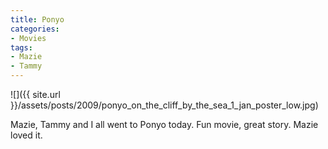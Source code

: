 ```yaml
---
title: Ponyo
categories:
- Movies
tags:
- Mazie
- Tammy
---
```


![]({{ site.url }}/assets/posts/2009/ponyo_on_the_cliff_by_the_sea_1_jan_poster_low.jpg)
  



Mazie, Tammy and I all went to Ponyo today. Fun movie, great story. Mazie loved it.
